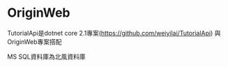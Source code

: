 # OriginWeb
TutorialApi是dotnet core 2.1專案(https://github.com/weiyilai/TutorialApi)
與OriginWeb專案搭配

MS SQL資料庫為北風資料庫
